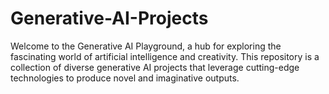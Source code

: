 # Generative-AI-Projects
Welcome to the Generative AI Playground, a hub for exploring the fascinating world of artificial intelligence and creativity. This repository is a collection of diverse generative AI projects that leverage cutting-edge technologies to produce novel and imaginative outputs.  
